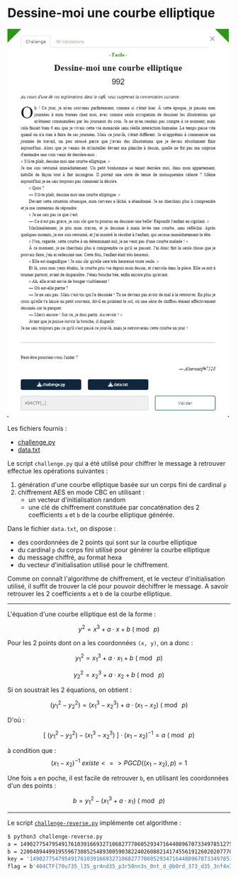 # Dessine-moi une courbe elliptique

<img alt="énoncé du challenge" src="enonce.png" width=500>

Les fichiers fournis :
- [challenge.py](challenge.py)
- [data.txt](data.txt)

Le script `challenge.py` qui a été utilisé pour chiffrer le message à retrouver effectue les opérations suivantes :
1. génération d'une courbe elliptique basée sur un corps fini de cardinal `p`
2. chiffrement AES en mode CBC en utilisant :
    + un vecteur d'initialisation random
    + une clé de chiffrement constituée par concaténation des 2 coefficients `a` et `b` de la courbe elliptique générée.

Dans le fichier `data.txt`, on dispose :
- des coordonnées de 2 points qui sont sur la courbe elliptique
- du cardinal `p` du corps fini utilisé pour générer la courbe elliptique
- du message chiffré, au format hexa
- du vecteur d'initialisation utilisé pour le chiffrement.

Comme on connaît l'algorithme de chiffrement, et le vecteur d'initialisation utilisé, il suffit de trouver la clé pour pouvoir déchiffrer le message. A savoir retrouver les 2 coefficients `a` et `b` de la courbe elliptique.

----

L'équation d'une courbe elliptique est de la forme :

$$ y^{2} = x^{3} + a\cdot x + b \ (\bmod\ p) $$

Pour les 2 points dont on a les coordonnées `(x, y)`, on a donc :

$$ y^{2}_{1} = x^{3}_{1} + a\cdot x_{1} + b \ (\bmod\ p) $$

$$ y^{2}_{2} = x^{3}_{2} + a\cdot x_{2} + b \ (\bmod\ p) $$

Si on soustrait les 2 équations, on obtient :

$$ (y^{2}_{1} - y^{2}_{2}) = (x^{3}_{1} - x^{3}_{2}) + a\cdot (x_{1} - x_{2}) \ (\bmod\ p) $$

D'où :

$$ [\ (y^{2}_{1} - y^{2}_{2}) - (x^{3}_{1} - x^{3}_{2})\ ] \cdot (x_{1} - x_{2})^{-1} = a \ (\bmod\ p) $$

à condition que :
$$ (x_{1} - x_{2})^{-1} \ existe <=> PGCD((x_{1} - x_{2}), p) = 1$$

Une fois `a` en poche, il est facile de retrouver `b`, en utilisant les coordonnées d'un des points :

$$ b = y^{2}_{1} - (x^{3}_{1} + a\cdot x_{1}) \ (\bmod\ p)$$

----

Le script [`challenge-reverse.py`](challenge-reverse.py) implémente cet algorithme :

```bash
$ python3 challenge-reverse.py
a = 14902775479549176103916693271068277706052934716440896707334978512750519253
b = 220048944991955967308525489300590382240260882141745561912602020777012600739
key = '14902775479549176103916693271068277706052934716440896707334978512750519253220048944991955967308525489300590382240260882141745561912602020777012600739'
flag = b'404CTF{70u735_l35_gr4nd35_p3r50nn3s_0nt_d_@b0rd_373_d35_3nf4n7s}'
```
